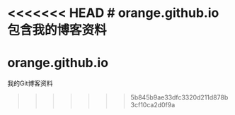 <<<<<<< HEAD
﻿# orange.github.io
包含我的博客资料
=======
# orange.github.io
我的Git博客资料
>>>>>>> 5b845b9ae33dfc3320d211d878b3cf10ca2d0f9a
